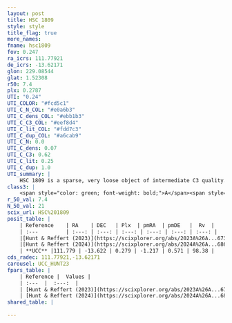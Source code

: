 ```yaml
---
layout: post
title: HSC 1809
style: style
title_flag: true
more_names: 
fname: hsc1809
fov: 0.247
ra_icrs: 111.77921
de_icrs: -13.62171
glon: 229.08544
glat: 1.52308
r50: 7.4
plx: 0.2787
UTI: "0.24"
UTI_COLOR: "#fcd5c1"
UTI_C_N_COL: "#e0a6b3"
UTI_C_dens_COL: "#ebb1b3"
UTI_C_C3_COL: "#eef8d4"
UTI_C_lit_COL: "#fdd7c3"
UTI_C_dup_COL: "#a6cab9"
UTI_C_N: 0.0
UTI_C_dens: 0.07
UTI_C_C3: 0.62
UTI_C_lit: 0.25
UTI_C_dup: 1.0
UTI_summary: |
    HSC 1809 is a sparse, very loose object of intermediate C3 quality. It was recently reported in the literature.<br><br><span style="color: #99180f; font-weight: bold;">Warning: </span>contains less than 25 stars with <i>P>0.5</i> estimated.
class3: |
    <span style="color: green; font-weight: bold;">A</span><span style="color: red; font-weight: bold;">C</span>
r_50_val: 7.4
N_50_val: 21
scix_url: HSC%201809
posit_table: |
    | Reference    | RA    | DEC   | Plx  | pmRA  | pmDE   |  Rv  |
    | :---         | :---: | :---: | :---: | :---: | :---: | :---: |
    |[Hunt & Reffert (2023)](https://scixplorer.org/abs/2023A%26A...673A.114H) | 111.773 | -13.563 | 0.287 | -1.22 | 0.595 | -- |
    |[Hunt & Reffert (2024)](https://scixplorer.org/abs/2024A%26A...686A..42H) | 111.773 | -13.563 | 0.287 | -1.22 | 0.595 | -- |
    | **UCC** |111.779 | -13.622 | 0.279 | -1.217 | 0.571 | 98.38 | 
cds_radec: 111.77921,-13.62171
carousel: UCC_HUNT23
fpars_table: |
    | Reference |  Values |
    | :---  |  :---:  |
    | [Hunt & Reffert (2023)](https://scixplorer.org/abs/2023A%26A...673A.114H) | `AV50=0.748, diffAV50=0.374, MOD50=12.67, logAge50=8.152` |
    | [Hunt & Reffert (2024)](https://scixplorer.org/abs/2024A%26A...686A..42H) | `MassJ=129.467` |
shared_table: |
    
---
```

